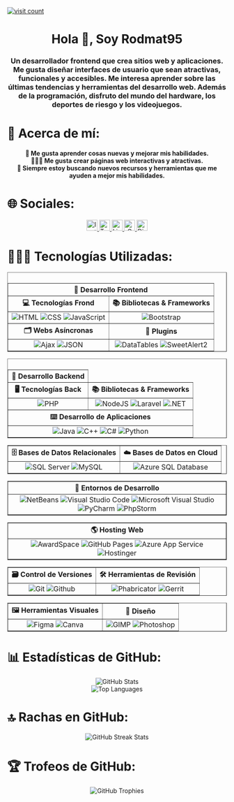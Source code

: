 <a href="https://visitcount.itsvg.in">
    <img src="https://visitcount.itsvg.in/api?id=rodmat95&label=Profile%20Views&color=1&icon=5&pretty=true"
        alt="visit count">
</a>
<div id="header" align="center">
    <h1 align="center">Hola 👋, Soy Rodmat95</h1>
    <h3 align="center">Un desarrollador frontend que crea sitios web y aplicaciones. Me gusta
        diseñar interfaces de usuario que sean atractivas, funcionales y accesibles. Me interesa aprender sobre las
        últimas tendencias y herramientas del desarrollo web. Además de la programación, disfruto del mundo del
        hardware, los deportes de riesgo y los videojuegos.</h3>
</div>

<div id="about" align="center">
    <h1 align="left">💫 Acerca de mí:</h1>
    <h4 align="center">
        🚀 Me gusta aprender cosas nuevas y mejorar mis habilidades.<br>
        👨🏻‍🎨 Me gusta crear páginas web interactivas y atractivas.<br>
        🎯 Siempre estoy buscando nuevos recursos y herramientas que me ayuden a mejor mis habilidades.
    </h4>
</div>

<div id="socials" align="center">
    <h1 align="left">🌐 Sociales:</h1>
    <a href="https://instagram.com/rc_095" target="_blank">
        <img src="https://img.shields.io/badge/Instagram-black.svg?style=for-the-badge&logo=Instagram"
            alt="Instagram" height="25">
    </a>
    <a href="https://twitter.com/chrodrigoalonso" target="_blank">
        <img src="https://img.shields.io/badge/Twitter-black.svg?style=for-the-badge&logo=Twitter"
            alt="Twitter" height="25">
    </a>
    <a href="https://www.linkedin.com/in/rodrigochavarry" target="_blank">
        <img src="https://img.shields.io/badge/LinkedIn-black.svg?style=for-the-badge&logo=linkedin&logoColor=%230077B5"
            alt="LinkedIn" height="25">
    </a>
    <a href="mailto:rodmat0905@gmail.com" target="_blank">
        <img src="https://img.shields.io/badge/Gmail-black.svg?style=for-the-badge&logo=gmail"
            alt="Gmail" height="25">
    </a>
    <a href="https://discord.gg/mrJMa99ubu" target="_blank">
        <img src="https://img.shields.io/badge/Discord-black.svg?style=for-the-badge&logo=discord"
            alt="Discord" height="25">
    </a>
</div>

<div id="Technologies" align="center">
    <h1 align="left">👨🏻‍💻 Tecnologías Utilizadas:</h1>
    <table border="1">
        <thead align="center">
            <th colspan="2">📕 Desarrollo Frontend</th>
        </thead>
        <caption algún="Center">
            <th>💻 Tecnologías Frond</th>
            <th>📚 Bibliotecas & Frameworks</th>
        </caption>
        <tbody align="center">
            <td>
                <img src="https://img.shields.io/badge/HTML-black.svg?style=flat&logo=html5"
                    alt="HTML">
                <img src="https://img.shields.io/badge/CSS-black.svg?style=flat&logo=css3&logoColor=%231572B6"
                    alt="CSS">
                <!--
                <img src="https://img.shields.io/badge/SCSS-black.svg?style=flat&logo=sass"
                    alt="SCSS">
                -->
                <img src="https://img.shields.io/badge/JavaScript-black.svg?style=flat&logo=javascript"
                    alt="JavaScript">
                <!--
                <img src="https://img.shields.io/badge/TypeScript-black.svg?style=flat&logo=typescript" 
                    alt="TypeScript">
                -->
            </td>
            <td>
                <img src="https://img.shields.io/badge/Bootstrap-black.svg?style=flat&logo=bootstrap"
                    alt="Bootstrap">
                <!--
                <img src="https://img.shields.io/badge/jQuery-black.svg?style=flat&logo=jquery&logoColor=%230769AD"
                    alt="jQuery">
                <img src="https://img.shields.io/badge/React-black.svg?style=flat&logo=react"
                    alt="React">
                <img src="https://img.shields.io/badge/PopperJS-black.svg?style=flat&logo=popper.js" 
                    alt="PopperJS">
                -->
            </td>
        </tbody>
        <caption align="center">
            <th>🗂️ Webs Asíncronas</th>
            <th>🧰 Plugins</th>
        </caption>
        <tbody align="center">
            <td>
                <img src="https://img.shields.io/badge/Ajax-black.svg?style=flat&logo=ajax" alt="Ajax">
                <img src="https://img.shields.io/badge/JSON-black.svg?style=flat&logo=json&logoColor=e1af2f" alt="JSON">
            </td>
            <td>
                <img src="https://img.shields.io/badge/DataTables-black.svg?style=flat&logo=datatables" 
                    alt="DataTables">
                <img src="https://img.shields.io/badge/SweetAlert2-black.svg?style=flat&logo=sweetalert2" 
                    alt="SweetAlert2">
            </td>
        </tbody>
    </table>
    <table border="1">
        <thead align="center">
            <th>📖 Desarrollo Backend</th>
        </thead>
        <caption aling="Center">
            <th>🖥️ Tecnologías Back</th>
            <th>📚 Bibliotecas & Frameworks</th>
        </caption>
        <tbody align="center">
            <td>
                <img src="https://img.shields.io/badge/PHP-black.svg?style=flat&logo=php" 
                    alt="PHP">
            </td>
            <td>
                <img src="https://img.shields.io/badge/NodeJS-black.svg?style=flat&logo=node.js" alt="NodeJS">
                <img src="https://img.shields.io/badge/Laravel-black.svg?style=flat&logo=laravel" alt="Laravel">
                <img src="https://img.shields.io/badge/.NET-black.svg?style=flat&logo=.net&logoColor=%23512BD4" alt=".NET">
                <!--
                <img src="https://img.shields.io/badge/Spring-black.svg?style=flat&logo=spring" alt="Spring">
                -->
            </td>
        </tbody>
        <caption align="center">
            <th colspan="2">⌨️ Desarrollo de Aplicaciones</th>
        </caption>
        <tbody align="center">
            <td colspan="2">
                <img src="https://img.shields.io/badge/Java-black.svg?style=flat&logo=java&logoColor=%23D9534F" alt="Java">
                <img src="https://img.shields.io/badge/C%2B%2B-black.svg?style=flat&logo=c%2B%2B&logoColor=%2300599C" alt="C++">
                <img src="https://img.shields.io/badge/C%23-black.svg?style=flat&logo=c-sharp&logoColor=%239100D7" alt="C#">
                <img src="https://img.shields.io/badge/Python-black.svg?style=flat&logo=python" alt="Python">
                <!--
                <img src="https://img.shields.io/badge/Ruby-black.svg?style=flat&logo=ruby&logoColor=ed1d29" alt="Ruby">
                -->
            </td>
        </tbody>
    </table>
    <table border="1">
        <thead align="center">
            <th>🗄️ Bases de Datos Relacionales</th>
            <th>☁️ Bases de Datos en Cloud</th>
        </thead>
        <tbody align="center">
            <td>
                <img src="https://img.shields.io/badge/SQL%20Server-black.svg?style=flat&logo=microsoft-sql-server&logoColor=%23CC2927"
                    alt="SQL Server">
                <img src="https://img.shields.io/badge/MySQL-black.svg?style=flat&logo=mysql"
                    alt="MySQL">
            </td>
            <td>
                <img src="https://img.shields.io/badge/Azure%20SQL%20Database-black?style=flat&logo=microsoft%20azure&logoColor=0089D6"
                    alt="Azure SQL Database">
            </td>
        </tbody>
    </table>
    <table border="1">
        <thead align="center">
            <th>📝 Entornos de Desarrollo</th>
        </thead>
        <tbody align="center">
            <td>
                <img src="https://img.shields.io/badge/NetBeans-black.svg?style=flat&logo=apache netbeans&logoColor=%23D9534F"
                    alt="NetBeans">
                <img src="https://img.shields.io/badge/Visual%20Studio%20Code-black.svg?style=flat&logo=visual-studio-code&logoColor=%2300599C"
                    alt="Visual Studio Code">
                <img src="https://img.shields.io/badge/Microsoft%20Visual%20Studio-black.svg?style=flat&logo=visual-studio&logoColor=%239100D7"
                    alt="Microsoft Visual Studio">
                <img src="https://img.shields.io/badge/PyCharm-black.svg?style=flat&logo=pycharm&logoColor=fcf84a"
                    alt="PyCharm">
                <img src="https://img.shields.io/badge/PhpStorm-black.svg?style=flat&logo=phpstorm&logoColor=6b57ff" 
                    alt="PhpStorm">
            </td>
        </tbody>
    </table>
    <table border="1">
        <thead align="center">
            <th>🌎 Hosting Web</td>
        </thead>
        <tbody align="center">
            <td>
                <img src="https://img.shields.io/badge/AwardSpace-black?style=flat&logo=awardspace&logoColor=0089D6"
                    alt="AwardSpace">
                <img src="https://img.shields.io/badge/GitHub%20Pages-black?style=flat&logo=github"
                    alt="GitHub Pages">
                 <img src="https://img.shields.io/badge/Azure%20App%20Service-black?style=flat&logo=microsoft%20azure&logoColor=0089D6"
                    alt="Azure App Service">
                <img src="https://img.shields.io/badge/Hostinger-black?style=flat&logo=hostinger"
                    alt="Hostinger">
            </td>
        </tr>
    </table>
    <table border="1">
        <thead align="center">
            <th>🗃️ Control de Versiones</th>
            <th>🛠️ Herramientas de Revisión</th>
        </thead>
        <tbody align="center">
            <td>
                <img src="https://img.shields.io/badge/Git-black?style=flat&logo=git"
                    alt="Git">
                <img src="https://img.shields.io/badge/GitHub-black?style=flat&logo=github"
                    alt="Github">
            </td>
            <td>
                <img src="https://img.shields.io/badge/Phabricator-black?style=flat&logo=phabricator&logoColor=white"
                    alt="Phabricator">
                <img src="https://img.shields.io/badge/Gerrit-black?style=flat&logo=gerrit&logoColor=blue"
                    alt="Gerrit">
            </td>
        </tbody>
    </table>
    <table border="1">
        <thead align="center">
            <th>🖼️ Herramientas Visuales</th>
            <th>🎨 Diseño</th>
        </thead>
        <tbody align="center">
            <td>
                <img src="https://img.shields.io/badge/Figma-black?style=flat&logo=figma"
                    alt="Figma">
                <img src="https://img.shields.io/badge/Canva-black?style=flat&logo=canva"
                    alt="Canva">
            </td>
            <td>
                <img src="https://img.shields.io/badge/GIMP-black?style=flat&logo=gimp&logoColor=%23C7CFD6"
                    alt="GIMP">
                <img src="https://img.shields.io/badge/Photoshop-black?style=flat&logo=adobe-photoshop"
                    alt="Photoshop">
            </td>
        </tbody>
    </table>
</div>

<div align="center">
    <h1 align="left">📊 Estadísticas de GitHub:</h1>
    <img src="https://github-readme-stats.vercel.app/api?username=rodmat95&theme=dark&hide_border=true&include_all_commits=false&count_private=false"
        alt="GitHub Stats">
    <br />
    <img src="https://github-readme-stats.vercel.app/api/top-langs/?username=rodmat95&theme=dark&hide_border=true&include_all_commits=false&count_private=false&layout=compact"
        alt="Top Languages">
</div>

<div align="center">
    <h1 align="left">🔝 Rachas en GitHub:</h1>
    <img src="https://github-readme-streak-stats.herokuapp.com/?user=rodmat95&theme=dark&no-frame=true&hide_border=true"
        alt="GitHub Streak Stats">
</div>

<div align="center">
    <h1 align="left">🏆 Trofeos de GitHub:</h1>
    <img src="https://github-profile-trophy.vercel.app/?username=rodmat95&theme=default&no-frame=true&no-bg=true&margin-w=4"
        alt="GitHub Trophies">
</div>
